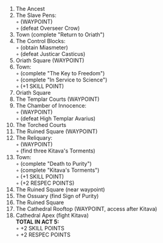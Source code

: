 1. The Ancest
2. The Slave Pens:  
◦ (WAYPOINT)  
◦ (defeat Overseer Crow)  
3. Town (complete "Return to Oriath")  
4. The Control Blocks:  
◦ (obtain Miasmeter)  
◦ (defeat Justicar Casticus)  
5. Oriath Square (WAYPOINT)  
6. Town:  
◦ (complete "The Key to Freedom")  
◦ (complete "In Service to Science")  
◦ (+1 SKILL POINT)  
7. Oriath Square  
8. The Templar Courts (WAYPOINT)  
9. The Chamber of Innocence:  
◦ (WAYPOINT)  
◦ (defeat High Templar Avarius)  
10. The Torched Courts  
11. The Ruined Square (WAYPOINT)   
12. The Reliquary:  
◦ (WAYPOINT)  
◦ (find three Kitava's Torments)  
13. Town:  
◦ (complete "Death to Purity")    
◦ (complete "Kitava's Torments")  
◦ (+1 SKILL POINT)  
◦ (+2 RESPEC POINTS) 
14. The Ruined Square (near waypoint)  
15. The Ossuary (find Sign of Purity)  
16. The Ruined Square  
17. The Cathedral Rooftop (WAYPOINT, access after Kitava)  
18. Cathedral Apex (fight Kitava)  
**TOTAL IN ACT 5:**  
◦ +2 SKILL POINTS  
◦ +2 RESPEC POINTS
